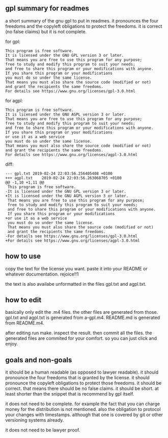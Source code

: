 gpl summary for readmes
-----------------------

a short summary of the gnu gpl to put in readmes.
it pronounces the four freedoms and the copyleft obligations to protect the freedoms.
it is correct (no false claims) but it is not complete.

for gpl:

    This program is free software.
    It is licensed under the GNU GPL version 3 or later.
    That means you are free to use this program for any purpose;
    free to study and modify this program to suit your needs;
    and free to share this program or your modifications with anyone.
    If you share this program or your modifications
    you must do so under the same license.
    That means you must also share the source code (modified or not)
    and grant the recipients the same freedoms.
    For details see https://www.gnu.org/licenses/gpl-3.0.html


for agpl:

    This program is free software.
    It is licensed under the GNU AGPL version 3 or later.
    That means you are free to use this program for any purpose;
    free to study and modify this program to suit your needs;
    and free to share this program or your modifications with anyone.
    If you share this program or your modifications
    or use it as a web service
    you must do so under the same license.
    That means you must also share the source code (modified or not)
    and grant the recipients the same freedoms.
    For details see https://www.gnu.org/licenses/agpl-3.0.html


diff:

    --- gpl.txt	2019-02-24 22:03:56.256405408 +0100
    +++ agpl.txt	2019-02-24 22:03:56.263068705 +0100
    @@ -1,10 +1,11 @@
     This program is free software.
    -It is licensed under the GNU GPL version 3 or later.
    +It is licensed under the GNU AGPL version 3 or later.
     That means you are free to use this program for any purpose;
     free to study and modify this program to suit your needs;
     and free to share this program or your modifications with anyone.
     If you share this program or your modifications
    +or use it as a web service
     you must do so under the same license.
     That means you must also share the source code (modified or not)
     and grant the recipients the same freedoms.
    -For details see https://www.gnu.org/licenses/gpl-3.0.html
    +For details see https://www.gnu.org/licenses/agpl-3.0.html


how to use
----------

copy the text for the license you want.
paste it into your README or whatever documentation.
rejoice!!1

the text is also availabe unformatted in the files gpl.txt and agpl.txt.

how to edit
-----------

basically only edit the .m4 files. the other files are generated from those.
gpl.txt and agpl.txt is generated from a-gpl.m4.
README.md is generated from README.m4.

after editing run make. inspect the result. then commit all the files.
the generated files are commited for your comfort.
so you can just click and enjoy.

goals and non-goals
-------------------

it should be a human readable (as opposed to lawyer readable).
it should pronounce the four freedoms that is granted by the license.
it should pronounce the copyleft obligations to protect those freedoms.
it should be correct. that means there should be no false claims.
it should be short.
at least shorter than the snippet that is recommend by gpl itself.

it does not need to be complete.
for example the fact that you can charge money for the distribution is not mentioned.
also the obligation to protocol your changes with timestamps.
although that one is covered by git or other versioning systems already.

it does not need to be lawyer proof.
